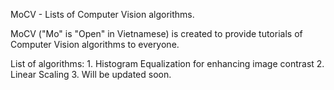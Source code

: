 MoCV - Lists of Computer Vision algorithms. 

MoCV ("Mo" is "Open" in Vietnamese) is created to provide tutorials of Computer Vision algorithms to everyone. 

List of algorithms:
	1. Histogram Equalization for enhancing image contrast
	2. Linear Scaling 
	3. Will be updated soon.
